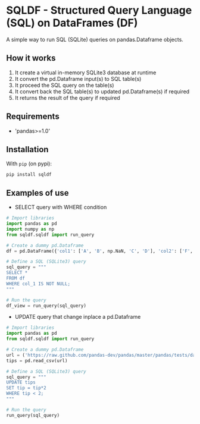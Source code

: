# SQLDF - Structured Query Language (SQL) on DataFrames (DF)
A simple way to run SQL (SQLite) queries on pandas.Dataframe objects.

## How it works
1) It create a virtual in-memory SQLite3 database at runtime
2) It convert the pd.Dataframe input(s) to SQL table(s)
3) It proceed the SQL query on the table(s)
4) It convert back the SQL table(s) to updated pd.Dataframe(s) if required
5) It returns the result of the query if required

## Requirements
* 'pandas>=1.0'

## Installation
With `pip` (on pypi):

```
pip install sqldf
```

## Examples of use

* SELECT query with WHERE condition
```python
# Import libraries
import pandas as pd
import numpy as np
from sqldf.sqldf import run_query

# Create a dummy pd.Dataframe
df = pd.DataFrame({'col1': ['A', 'B', np.NaN, 'C', 'D'], 'col2': ['F', np.NaN, 'G', 'H', 'I']})

# Define a SQL (SQLite3) query
sql_query = """
SELECT *
FROM df
WHERE col_1 IS NOT NULL;
"""

# Run the query
df_view = run_query(sql_query)
```

* UPDATE query that change inplace a pd.Dataframe
```python
# Import libraries
import pandas as pd
from sqldf.sqldf import run_query

# Create a dummy pd.Dataframe
url = ('https://raw.github.com/pandas-dev/pandas/master/pandas/tests/data/tips.csv')
tips = pd.read_csv(url)

# Define a SQL (SQLite3) query
sql_query = """
UPDATE tips
SET tip = tip*2
WHERE tip < 2;
"""

# Run the query
run_query(sql_query)
```
